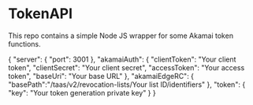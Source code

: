 # TokenAPI

This repo contains a simple Node JS wrapper for some Akamai token functions.

{
    "server": {
        "port": 3001
    },
    "akamaiAuth": {
        "clientToken": "Your client token",
        "clientSecret": "Your client secret",
        "accessToken": "Your access token",
        "baseUri": "Your base URL"
    },
    "akamaiEdgeRC": {
        "basePath":"/taas/v2/revocation-lists/Your list ID/identifiers"
    },
    "token": {
        "key": "Your token generation private key"
    }
}
